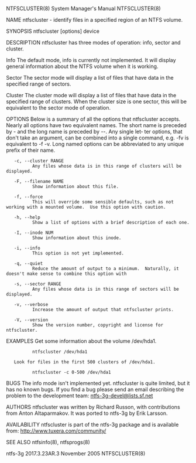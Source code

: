 NTFSCLUSTER(8)                                                                             System Manager's Manual                                                                             NTFSCLUSTER(8)

NAME
       ntfscluster - identify files in a specified region of an NTFS volume.

SYNOPSIS
       ntfscluster [options] device

DESCRIPTION
       ntfscluster has three modes of operation: info, sector and cluster.

   Info
       The default mode, info is currently not implemented.  It will display general information about the NTFS volume when it is working.

   Sector
       The sector mode will display a list of files that have data in the specified range of sectors.

   Cluster
       The cluster mode will display a list of files that have data in the specified range of clusters.  When the cluster size is one sector, this will be equivalent to the sector mode of operation.

OPTIONS
       Below  is a summary of all the options that ntfscluster accepts.  Nearly all options have two equivalent names.  The short name is preceded by - and the long name is preceded by --.  Any single let‐
       ter options, that don't take an argument, can be combined into a single command, e.g.  -fv is equivalent to -f -v.  Long named options can be abbreviated to any unique prefix of their name.

       -c, --cluster RANGE
              Any files whose data is in this range of clusters will be displayed.

       -F, --filename NAME
              Show information about this file.

       -f, --force
              This will override some sensible defaults, such as not working with a mounted volume.  Use this option with caution.

       -h, --help
              Show a list of options with a brief description of each one.

       -I, --inode NUM
              Show information about this inode.

       -i, --info
              This option is not yet implemented.

       -q, --quiet
              Reduce the amount of output to a minimum.  Naturally, it doesn't make sense to combine this option with

       -s, --sector RANGE
              Any files whose data is in this range of sectors will be displayed.

       -v, --verbose
              Increase the amount of output that ntfscluster prints.

       -V, --version
              Show the version number, copyright and license for ntfscluster.

EXAMPLES
       Get some information about the volume /dev/hda1.

              ntfscluster /dev/hda1

       Look for files in the first 500 clusters of /dev/hda1.

              ntfscluster -c 0-500 /dev/hda1

BUGS
       The info mode isn't implemented yet.  ntfscluster is quite limited, but it has no known bugs.  If you find a bug please send an email describing the problem to the development team:
       ntfs-3g-devel@lists.sf.net

AUTHORS
       ntfscluster was written by Richard Russon, with contributions from Anton Altaparmakov.  It was ported to ntfs-3g by Erik Larsson.

AVAILABILITY
       ntfscluster is part of the ntfs-3g package and is available from:
       http://www.tuxera.com/community/

SEE ALSO
       ntfsinfo(8), ntfsprogs(8)

ntfs-3g 2017.3.23AR.3                                                                           November 2005                                                                                  NTFSCLUSTER(8)
